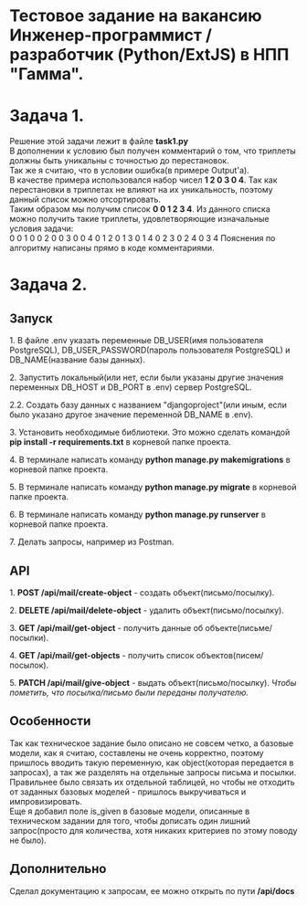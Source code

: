 # Тестовое задание на вакансию Инженер-программист / разработчик (Python/ExtJS) в НПП "Гамма".
<h1>Задача 1.</h1>
Решение этой задачи лежит в файле <b>task1.py</b><br>
В дополнении к условию был получен комментарий о том, что триплеты должны быть уникальны с точностью до перестановок.<br>
Так же я считаю, что в условии ошибка(в примере Output'a).<br>
В качестве примера использовался набор чисел <b>1 2 0 3 0 4</b>. Так как перестановки в триплетах не влияют на их уникальность, поэтому данный список можно отсортировать.<br>
Таким образом мы получим список <b>0 0 1 2 3 4</b>. Из данного списка можно получить такие триплеты, удовлетворяющие изначальные условия задачи:<br>
0 0 1
0 0 2
0 0 3
0 0 4
0 1 2
0 1 3
0 1 4
0 2 3
0 2 4
0 3 4
Пояснения по алгоритму написаны прямо в коде комментариями.
<h1>Задача 2.</h1>
<h2>Запуск</h1>
  <p>1. В файле .env указать переменные DB_USER(имя пользователя PostgreSQL), DB_USER_PASSWORD(пароль пользователя PostgreSQL) и DB_NAME(название базы данных).</p>
  <p>2. Запустить локальный(или нет, если были указаны другие значения переменных DB_HOST и DB_PORT в .env) сервер PostgreSQL.</p>
  <p>2.2. Создать базу данных с названием "djangoproject"(или иным, если было указано другое значение переменной DB_NAME в .env).</p>
  <p>3. Установить необходимые библиотеки. Это можно сделать командой <b>pip install -r requirements.txt</b> в корневой папке проекта.</p>
  <p>4. В терминале написать команду <b>python manage.py makemigrations</b> в корневой папке проекта.</p>
  <p>5. В терминале написать команду <b>python manage.py migrate</b> в корневой папке проекта.</p>
  <p>6. В терминале написать команду <b>python manage.py runserver</b> в корневой папке проекта.</p>
  <p>7. Делать запросы, например из Postman.</p>
<h2>API</h2>
  <p>1. <b>POST /api/mail/create-object</b> - создать объект(письмо/посылку).</p>
  <p>2. <b>DELETE /api/mail/delete-object</b> - удалить объект(письмо/посылку).</p>
  <p>3. <b>GET /api/mail/get-object</b> - получить данные об объекте(письме/посылки).</p>
  <p>4. <b>GET /api/mail/get-objects</b> - получить список объектов(писем/посылок).</p>
  <p>5. <b>PATCH /api/mail/give-object</b> - выдать объект(письмо/посылку). <i>Чтобы пометить, что посылка/письмо были переданы получателю.</i></p>

<h2>Особенности</h2>
Так как техническое задание было описано не совсем четко, а базовые модели, как я считаю, составлены не очень корректно, поэтому пришлось вводить такую переменную, как object(которая передается в запросах), а так же разделять на отдельные запросы письма и посылки.<br>
Правильнее было связать их отдельной таблицей, но чтобы не отходить от заданных базовых моделей - пришлось выкручиваться и импровизировать.<br>
Еще я добавил поле is_given в базовые модели, описанные в техническом задании для того, чтобы дописать один лишний запрос(просто для количества, хотя никаких критериев по этому поводу не было).

<h2>Дополнительно</h2>
Сделал документацию к запросам, ее можно открыть по пути <b>/api/docs</b>
